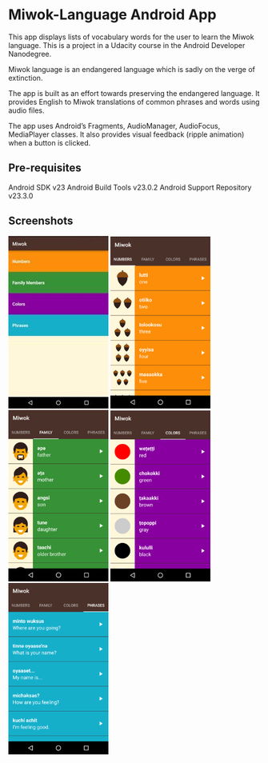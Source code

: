 # Miwok-Language Android App

This app displays lists of vocabulary words for the user to learn the Miwok language. This is a project in a Udacity course in the Android Developer Nanodegree.

Miwok language is an endangered language which is sadly on the verge of extinction.

The app is built as an effort towards preserving the endangered language. It provides English to Miwok translations of common phrases and words using audio files.

The app uses Android’s Fragments, AudioManager, AudioFocus, MediaPlayer classes. It also provides visual feedback (ripple animation) when a button is clicked.

## Pre-requisites
Android SDK v23
Android Build Tools v23.0.2
Android Support Repository v23.3.0


## Screenshots

<img src = "Screenshots/miwok1.jpg" width = "200" > <img src = "Screenshots/miwok2.png" width = "200"/>
<img src = "Screenshots/miwok3.png" width = "200"/>
<img src = "Screenshots/miwok4.png" width = "200"/>
<img src = "Screenshots/miwok5.png" width = "200"/>
